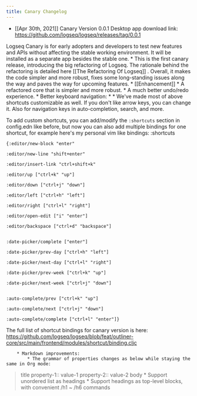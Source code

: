 ```yaml
---
title: Canary Changelog
---
```


* [[Apr 30th, 2021]]
Canary Version 0.0.1
Desktop app download link:
https://github.com/logseq/logseq/releases/tag/0.0.1

Logseq Canary is for early adopters and developers to test new features and APIs without affecting the stable working environment. It will be installed as a separate app besides the stable one.
    * This is the first canary release, introducing the big refactoring of Logseq. The rationale behind the refactoring is detailed here [[The Refactoring Of Logseq]] . Overall, it makes the code simpler and more robust, fixes some long-standing issues along the way and paves the way for upcoming features.
    * [[Enhancement]]
        * A refactored core that is simpler and more robust.
        * A much better undo/redo experience.
        * Better keyboard navigation:
            * [](https://user-images.githubusercontent.com/45989292/116767907-a44f2080-aa65-11eb-9cc3-e2ed34e4b6aa.gif)
            * We've made most of above shortcuts customizable as well. If you don't like arrow keys, you can change it. Also for navigation keys in auto-completion, search, and more.

To add custom shortcuts, you can add/modify the `:shortcuts` section in config.edn like before, but now you can also add multiple bindings for one shortcut, for example here's my personal vim like bindings:
    :shortcuts
    
    {:editor/new-block "enter"
    
    :editor/new-line "shift+enter"
    
    :editor/insert-link "ctrl+shift+k"
    
    :editor/up ["ctrl+k" "up"]
    
    :editor/down ["ctrl+j" "down"]
    
    :editor/left ["ctrl+h" "left"]
    
    :editor/right ["ctrl+l" "right"]
    
    :editor/open-edit ["i" "enter"]
    
    :editor/backspace ["ctrl+d" "backspace"]
    
    
    :date-picker/complete ["enter"]
    
    :date-picker/prev-day ["ctrl+h" "left"]
    
    :date-picker/next-day ["ctrl+l" "right"]
    
    :date-picker/prev-week ["ctrl+k" "up"]
    
    :date-picker/next-week ["ctrl+j" "down"]
    
    
    :auto-complete/prev ["ctrl+k" "up"]
    
    :auto-complete/next ["ctrl+j" "down"]
    
    :auto-complete/complete ["ctrl+l" "enter"]}
    
The full list of shortcut bindings for canary version is here:
https://github.com/logseq/logseq/blob/feat/outliner-core/src/main/frontend/modules/shortcut/binding.cljc

        * Markdown improvements:
            * The grammar of properties changes as below while staying the same in Org mode:
> title
property-1:: value-1
property-2:: value-2
body
            * Support unordered list as headings
            * Support headings as top-level blocks, with convenient /h1 ~ /h6 commands